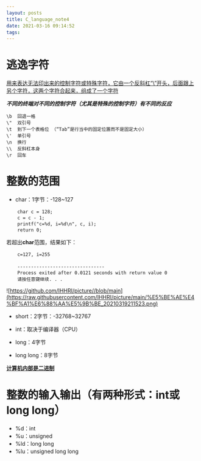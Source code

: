 ```yaml
---
layout: posts
title: C_language_note4
date: 2021-03-16 09:14:52
tags:
---
```


# 逃逸字符

<u>用来表达无法印出来的控制字符或特殊字符，它由一个反斜杠“\”开头，后面跟上另个字符，这两个字符合起来，组成了一个字符</u>

***不同的终端对不同的控制字符（尤其是特殊的控制字符）有不同的反应***

```
\b	回退一格
\"	双引号
\t	到下一个表格位 （“Tab”是行当中的固定位置而不是固定大小）
\'	单引号
\n	换行
\\	反斜杠本身
\r	回车
```



# 整数的范围

- char：1字节：-128~127


```
	char c = 128;
	c = c - 1;
	printf("c=%d, i=%d\n", c, i); 
	return 0;
```

若超出**char**范围，结果如下：

```
    c=127, i=255

    --------------------------------
    Process exited after 0.0121 seconds with return value 0
    请按任意键继续. . .

```

![https://github.com/IHHRI/picture//blob/main](https://raw.githubusercontent.com/IHHRI/picture/main/%E5%BE%AE%E4%BF%A1%E6%88%AA%E5%9B%BE_20210319211523.png)

- short：2字节：-32768~32767

- int：取决于编译器（CPU）

- long：4字节

- long long：8字节

**<u>计算机内部是二进制</u>**

# 整数的输入输出（有两种形式：int或long long）

- %d：int
- %u：unsigned
- %ld：long long
- %lu：unsigned long long